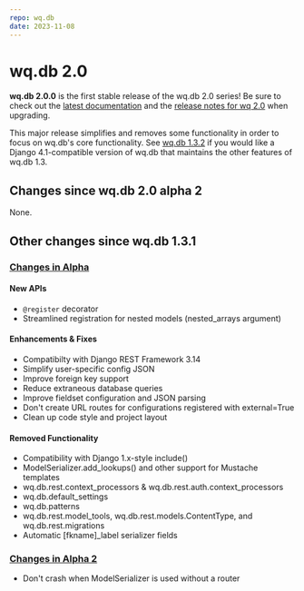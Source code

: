 ```yaml
---
repo: wq.db
date: 2023-11-08
---
```


# wq.db 2.0

**wq.db 2.0.0** is the first stable release of the wq.db 2.0 series!  Be sure to check out the [latest documentation](../index.md) and the [release notes for wq 2.0](./wq-2.0.0.md) when upgrading.

This major release simplifies and removes some functionality in order to focus on wq.db's core functionality.  See [wq.db 1.3.2](./wq.db-1.3.2.md) if you would like a Django 4.1-compatible version of wq.db that maintains the other features of wq.db 1.3.

## Changes since wq.db 2.0 alpha 2

None.

##  Other changes since wq.db 1.3.1

### [Changes in Alpha](./wq.db-2.0.0a1.md)

#### New APIs
 * `@register` decorator
 * Streamlined registration for nested models (nested_arrays argument)
 
#### Enhancements & Fixes
 * Compatibilty with Django REST Framework 3.14
 * Simplify user-specific config JSON
* Improve foreign key support
* Reduce extraneous database queries
* Improve fieldset configuration and JSON parsing 
* Don't create URL routes for configurations registered with external=True
* Clean up code style and project layout

#### Removed Functionality
 * Compatibility with Django 1.x-style include()
 * ModelSerializer.add_lookups() and other support for Mustache templates
 * wq.db.rest.context_processors & wq.db.rest.auth.context_processors
 * wq.db.default_settings
 * wq.db.patterns
 * wq.db.rest.model_tools, wq.db.rest.models.ContentType, and wq.db.rest.migrations
 * Automatic [fkname]_label serializer fields

### [Changes in Alpha 2](./wq.db-2.0.0a2.md)
  * Don't crash when ModelSerializer is used without a router
